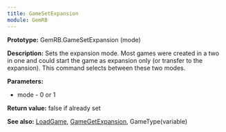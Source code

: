 ```yaml
---
title: GameSetExpansion
module: GemRB
---
```


**Prototype:** GemRB.GameSetExpansion (mode)

**Description:** Sets the expansion mode. Most games were created in a two 
in one and could start the game as expansion only (or transfer to the expansion). 
This command selects between these two modes.

**Parameters:**
  * mode - 0 or 1

**Return value:** false if already set

**See also:** [LoadGame](LoadGame.md), [GameGetExpansion](GameGetExpansion.md), GameType(variable)


